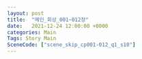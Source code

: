 ```yaml
---
layout: post
title:  "메인_회상_001~012장"
date:   2021-12-24 12:00:00 +0000
categories: Main
Tags: Story Main
SceneCode: ["scene_skip_cp001-012_q1_s10"]
---
```

